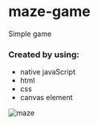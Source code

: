 # maze-game
Simple game

### Created by using:
- native javaScript
- html
- css
- canvas element


![maze](https://user-images.githubusercontent.com/82396187/186430970-89b4fe7d-59ba-41a8-93ae-ef1cf1be56a3.gif)
